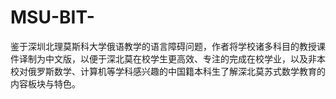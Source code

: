 # MSU-BIT-
鉴于深圳北理莫斯科大学俄语教学的语言障碍问题，作者将学校诸多科目的教授课件译制为中文版，以便于深北莫在校学生更高效、专注的完成在校学业，以及非本校对俄罗斯数学、计算机等学科感兴趣的中国籍本科生了解深北莫苏式数学教育的内容板块与特色。
